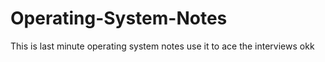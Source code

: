 # Operating-System-Notes
 This is last minute operating system notes use it to ace the interviews okk 
